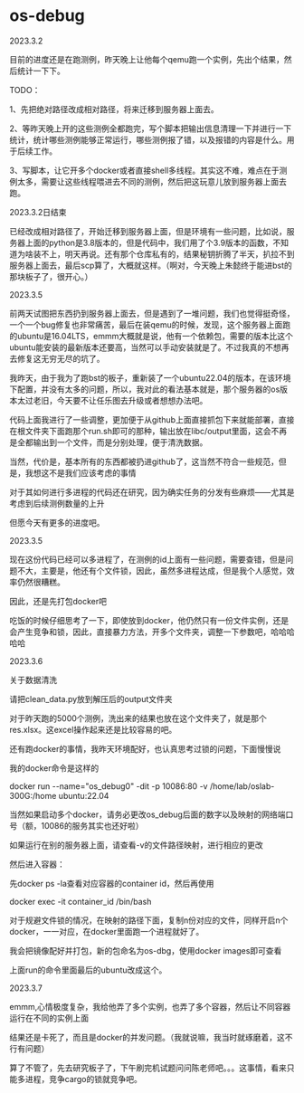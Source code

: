 # os-debug

2023.3.2

目前的进度还是在跑测例，昨天晚上让他每个qemu跑一个实例，先出个结果，然后统计一下下。

TODO：

1、先把绝对路径改成相对路径，将来迁移到服务器上面去。

2、等昨天晚上开的这些测例全都跑完，写个脚本把输出信息清理一下并进行一下统计，统计哪些测例能够正常运行，哪些测例报了错，以及报错的内容是什么。用于后续工作。

3、写脚本，让它开多个docker或者直接shell多线程。其实这不难，难点在于测例太多，需要让这些线程喂进去不同的测例，然后把这玩意儿放到服务器上面去跑。

2023.3.2日结束

已经改成相对路径了，开始迁移到服务器上面，但是环境有一些问题，比如说，服务器上面的python是3.8版本的，但是代码中，我们用了个3.9版本的函数，不知道为啥装不上，明天再说。还有那个仓库私有的，结果秘钥折腾了半天，扒拉不到服务器上面去，最后scp算了，大概就这样。（啊对，今天晚上朱懿终于能进bst的那块板子了，很开心。）

2023.3.5

前两天试图把东西扔到服务器上面去，但是遇到了一堆问题，我们也觉得挺奇怪，一个一个bug修复也非常痛苦，最后在装qemu的时候，发现，这个服务器上面跑的ubuntu是16.04LTS，emmm大概就是说，他有一个依赖包，需要的版本比这个ubuntu能安装的最新版本还要高，当然可以手动安装就是了。不过我真的不想再去修复这无穷无尽的坑了。

我昨天，由于我为了跑bst的板子，重新装了一个ubuntu22.04的版本，在该环境下配置，并没有太多的问题，所以，我对此的看法基本就是，那个服务器的os版本太过老旧，今天要不让任乐图去升级或者想想办法吧。

代码上面我进行了一些调整，更加便于从github上面直接抓包下来就能部署，直接在根文件夹下面跑那个run.sh即可的那种，输出放在libc/output里面，这会不再是全都输出到一个文件，而是分别处理，便于清洗数据。

当然，代价是，基本所有的东西都被扔进github了，这当然不符合一些规范，但是，我想这不是我们应该考虑的事情

对于其如何进行多进程的代码还在研究，因为确实任务的分发有些麻烦——尤其是考虑到后续测例数量的上升

但愿今天有更多的进度吧。

2023.3.5

现在这份代码已经可以多进程了，在测例的id上面有一些问题，需要查错，但是问题不大，主要是，他还有个文件锁，因此，虽然多进程达成，但是我个人感觉，效率仍然很糟糕。

因此，还是先打包docker吧

吃饭的时候仔细思考了一下，即使放到docker，他仍然只有一份文件实例，还是会产生竞争和锁，因此，直接暴力方法，开多个文件夹，调整一下参数吧，哈哈哈哈哈

2023.3.6

关于数据清洗

请把clean_data.py放到解压后的output文件夹

对于昨天跑的5000个测例，洗出来的结果也放在这个文件夹了，就是那个res.xlsx。这excel操作起来还是比较容易的吧。

还有跑docker的事情，我昨天环境配好，也认真思考过锁的问题，下面慢慢说

我的docker命令是这样的

docker run --name="os_debug0" -dit -p 10086:80 -v /home/lab/oslab-300G:/home ubuntu:22.04

当然如果启动多个docker，请务必更改os_debug后面的数字以及映射的网络端口号（额，10086的服务其实也还好啦）

如果运行在别的服务器上面，请查看-v的文件路径映射，进行相应的更改

然后进入容器：

先docker ps -la查看对应容器的container id，然后再使用

docker exec -it container_id /bin/bash

对于规避文件锁的情况，在映射的路径下面，复制n份对应的文件，同样开启n个docker，一一对应，在docker里面跑一个进程就好了。

我会把镜像配好并打包，新的包命名为os-dbg，使用docker images即可查看

上面run的命令里面最后的ubuntu改成这个。

2023.3.7

emmm,心情极度复杂，我给他弄了多个实例，也弄了多个容器，然后让不同容器运行在不同的实例上面

结果还是卡死了，而且是docker的并发问题。（我就说嘛，我当时就琢磨着，这不行有问题）

算了不管了，先去研究板子了，下午刷完机试题问问陈老师吧。。。这事情，看来只能多进程，竞争cargo的锁就竞争吧。


